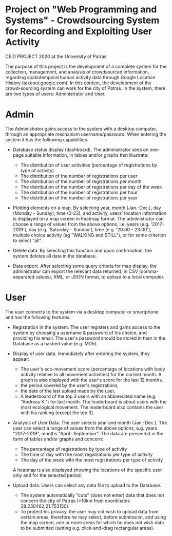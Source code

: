 # Project on "Web Programming and Systems" - Crowdsourcing System for Recording and Exploiting User Activity
CEID PROJECT 2020 at the University of Patras

The purpose of this project is the development of a complete system for the collection, management, and analysis of crowdsourced information, regarding spatiotemporal human activity data through Google Location History (takeout.google.com).
In this context, the development of the crowd-sourcing system can work for the city of Patras. In the system, there are two types of users: Administrator and User.

# Admin
The Administrator gains access to the system with a desktop computer, through an appropriate mechanism username/password. When entering the system it has the following capabilities.

- Database status display (dashboard). The administrator sees on one-page suitable information, in tables and/or graphs that illustrate:

  - The distribution of user activities (percentage of registrations by type of activity)
  - The distribution of the number of registrations per user
  - The distribution of the number of registrations per month
  - The distribution of the number of registrations per day of the week
  - The distribution of the number of registrations per hour
  - The distribution of the number of registrations per year
  
- Plotting elements on a map.
By selecting year, month (Jan.-Dec.), day (Monday - Sunday), time (0-23), and activity, users' location information is displayed on a map screen in heatmap format. The administrator can choose a range of values from the above options, i.e. years (e.g. '2017-2019'), day (e.g. 'Saturday - Sunday'), time (e.g. '20:00 - 23:00'), multiple choice activity (eg "WALKING and STILL"), or for some criterion to select "all".

- Delete data.
By selecting this function and upon confirmation, the system deletes all data in the database.

- Data export.
After selecting some query criteria for map display, the administrator can export the relevant data returned, in CSV (comma-separated values), XML, or JSON format, to upload to a local computer.

# User
The user connects to the system via a desktop computer or smartphone and has the following features:

- Registration in the system. The user registers and gains access to the system by choosing a username & password of his choice, and providing his email. The user's password should be stored in then in the Database as a hashed value (e.g. MD5).
   
- Display of user data. Immediately after entering the system, they appear:
   
  - The user's eco-movement score (percentage of locations with body activity relative to all movement activities) for the current month. A graph is also displayed with the user's score for the last 12 months.
  - the period covered by the user's registrations,
  - the date of the last upload made by the user,
  - A leaderboard of the top 3 users with an abbreviated name (e.g. "Andreas K.") for last month. The leaderboard is about users with the most ecological movement. The leaderboard also contains the user with his ranking (except the top 3).

- Analysis of User Data. The user selects year and month (Jan.-Dec.). The user can select a range of values from the above options, e.g. years "2017-2019", months "April- September". The data are presented in the form of tables and/or graphs and concern:

  - The percentage of registrations by type of activity
  - The time of day with the most registrations per type of activity
  - The day of the week with the most registrations per type of activity

  A heatmap is also displayed showing the locations of the specific user only and for the selected period.

- Upload data. Users can select any data file to upload to the Database.
   
  - The system automatically "cuts" (does not enter) data that does not concern the city of Patras (>10km from coordinates 38.230462,21.753150).
  - To protect his privacy, the user may not wish to upload data from certain areas, therefore he may select, before submission, and using the map screen, one or more areas for which he does not wish data to be submitted (setting e.g. click-and-drag rectangular areas).
